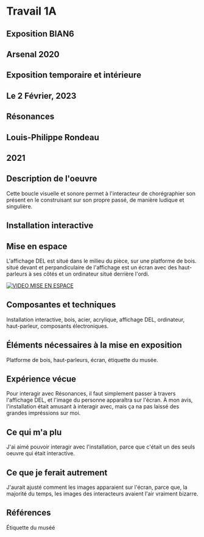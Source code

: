 # Travail 1A
## Exposition BIAN6
## Arsenal 2020
## Exposition temporaire et intérieure
## Le 2 Février, 2023
## Résonances
## Louis-Philippe Rondeau
## 2021
## Description de l'oeuvre
Cette boucle visuelle et sonore permet à l'interacteur de chorégraphier son présent en le construisant sur son propre passé, de manière ludique et singulière.
## Installation interactive
## Mise en espace
L'affichage DEL est situé dans le milieu du pièce, sur une platforme de bois. situé devant et perpandiculaire de l'affichage est un écran avec des haut-parleurs à ses côtés et un ordinateur situé derrière l'ordi. 

[![VIDEO MISE EN ESPACE](http://img.youtube.com/vi/j7EvgUgok4g/0.jpg)](http://www.youtube.com/watch?v=j7EvgUgok4g)
## Composantes et techniques
Installation interactive, bois, acier, acrylique, affichage DEL, ordinateur, haut-parleur, composants électroniques.
## Éléments nécessaires à la mise en exposition
Platforme de bois, haut-parleurs, écran, étiquette du musée.
## Expérience vécue
Pour interagir avec Résonances, il faut simplement passer à travers l'affichage DEL, et l'image du personne apparaîtra sur l'écran. À mon avis, l'installation était amusant à interagir avec, mais ça na pas laissé des grandes impréssions sur moi.
## Ce qui m'a plu
J'ai aimé pouvoir interagir avec l'installation, parce que c'était un des seuls oeuvre qui était interactive.
## Ce que je ferait autrement
J'aurait ajusté comment les images apparaient sur l'écran, parce que, la majorité du temps, les images des interacteurs avaient l'air vraiment bizarre.
## Références
Étiquette du muséé

